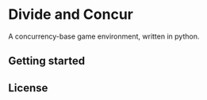 # Divide and Concur
A concurrency-base game environment, written in python.


## Getting started

## License

